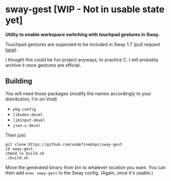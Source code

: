 # sway-gest [WIP - Not in usable state yet]
**Utility to enable workspace switching with touchpad gestures in Sway.**

Touchpad gestures are supposed to be included in Sway 1.7 (pull request [here](https://github.com/swaywm/sway/pull/4952)).

I thought this could be fun project anyways, to practice C. I will probably archive it once gestures are official.

## Building
You will need those packages (modify the names accordingly to your distribution, I'm on Void)
* `pkg-config`
* `libudev-devel`
* `libinput-devel`
* `json-c-devel`

Then just:
```
git clone https://github.com/undefinednpc/sway-gest
cd sway-gest
chmod +x build.sh
./build.sh
```
Move the generated binary from bin to whatever location you want.
You can then add `exec sway-gest` to the Sway config. (Again, once it's usable.)

